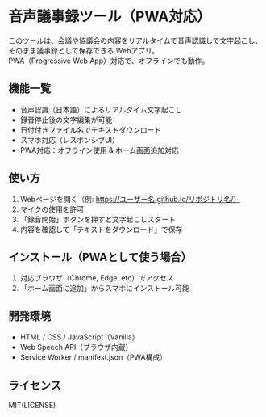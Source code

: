 # 音声議事録ツール（PWA対応）

このツールは、会議や協議会の内容をリアルタイムで音声認識して文字起こし、  
そのまま議事録として保存できる Webアプリ。  
PWA（Progressive Web App）対応で、オフラインでも動作。

## 機能一覧

- 音声認識（日本語）によるリアルタイム文字起こし
- 録音停止後の文字編集が可能
- 日付付きファイル名でテキストダウンロード
- スマホ対応（レスポンシブUI）
- PWA対応：オフライン使用 & ホーム画面追加対応

## 使い方

1. Webページを開く（例: https://ユーザー名.github.io/リポジトリ名/）
2. マイクの使用を許可
3. 「録音開始」ボタンを押すと文字起こしスタート
4. 内容を確認して「テキストをダウンロード」で保存

## インストール（PWAとして使う場合）

1. 対応ブラウザ（Chrome, Edge, etc）でアクセス
2. 「ホーム画面に追加」からスマホにインストール可能

## 開発環境

- HTML / CSS / JavaScript（Vanilla）
- Web Speech API（ブラウザ内蔵）
- Service Worker / manifest.json（PWA構成）

## ライセンス

MIT(LICENSE)
